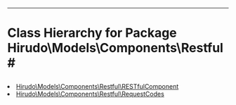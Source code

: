 - - -

# Class Hierarchy for Package Hirudo\Models\Components\Restful #<ul>
<li><a href="https://github.com/JeyDotC/Hirudo-docs/blob/master/hirudo/models/components/restful/restfulcomponent.html">Hirudo\Models\Components\Restful\RESTfulComponent</a></li>
<li><a href="https://github.com/JeyDotC/Hirudo-docs/blob/master/hirudo/models/components/restful/requestcodes.html">Hirudo\Models\Components\Restful\RequestCodes</a></li>
</ul>
